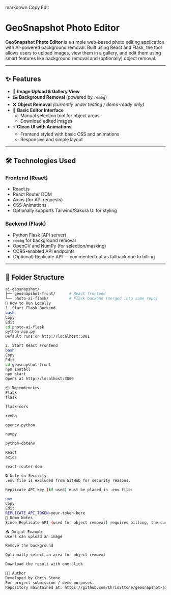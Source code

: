
markdown
Copy
Edit
# GeoSnapshot Photo Editor

**GeoSnapshot Photo Editor** is a simple web-based photo editing application with AI-powered background removal. Built using React and Flask, the tool allows users to upload images, view them in a gallery, and edit them using smart features like background removal and (optionally) object removal.

---

## ✨ Features

- 📸 **Image Upload & Gallery View**
- 🖼️ **Background Removal** (powered by `rembg`)
- ❌ **Object Removal** *(currently under testing / demo-ready only)*
- 🧰 **Basic Editor Interface**
  - Manual selection tool for object areas
  - Download edited images
- ⚡ **Clean UI with Animations**
  - Frontend styled with basic CSS and animations
  - Responsive and simple layout

---

## 🛠️ Technologies Used

### Frontend (React)

- React.js
- React Router DOM
- Axios (for API requests)
- CSS Animations
- Optionally supports Tailwind/Sakura UI for styling

### Backend (Flask)

- Python Flask (API server)
- `rembg` for background removal
- OpenCV and NumPy (for selection/masking)
- CORS-enabled API endpoints
- (Optional) Replicate API — commented out as fallback due to billing

---

## 📂 Folder Structure

```bash
ai-geosnapshot/
├── geosnapshot-front/      # React frontend
└── photo-ai-flask/         # Flask backend (merged into same repo)
🚀 How to Run Locally
1. Start Flask Backend
bash
Copy
Edit
cd photo-ai-flask
python app.py
Default runs on http://localhost:5001

2. Start React Frontend
bash
Copy
Edit
cd geosnapshot-front
npm install
npm start
Opens at http://localhost:3000

📦 Dependencies
Flask
flask

flask-cors

rembg

opencv-python

numpy

python-dotenv

React
axios

react-router-dom

🔒 Note on Security
.env file is excluded from GitHub for security reasons.

Replicate API key (if used) must be placed in .env file:

env
Copy
Edit
REPLICATE_API_TOKEN=your-token-here
📸 Demo Notes
Since Replicate API (used for object removal) requires billing, the current object removal is simulated using selection and placeholder logic for demo purposes.

📥 Output Example
Users can upload an image

Remove the background

Optionally select an area for object removal

Download the result with one click

🧑‍💻 Author
Developed by Chris Stone
For project submission / demo purposes.
Repository maintained at: https://github.com/ChrisSttone/geosnapshot-ai
